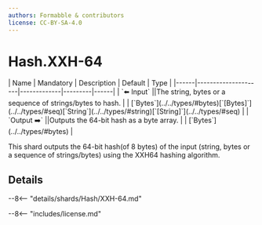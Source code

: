 ```yaml
---
authors: Formabble & contributors
license: CC-BY-SA-4.0
---
```



# Hash.XXH-64

<div class="sh-parameters" markdown="1">
| Name | Mandatory | Description | Default | Type |
|------|---------------------|-------------|---------|------|
| `⬅️ Input` ||The string, bytes or a sequence of strings/bytes to hash. | | [`Bytes`](../../types/#bytes)[`[Bytes]`](../../types/#seq)[`String`](../../types/#string)[`[String]`](../../types/#seq) |
| `Output ➡️` ||Outputs the 64-bit hash as a byte array. | | [`Bytes`](../../types/#bytes) |

</div>

This shard outputs the 64-bit hash(of 8 bytes) of the input (string, bytes or a sequence of strings/bytes) using the XXH64 hashing algorithm.

## Details

--8<-- "details/shards/Hash/XXH-64.md"


--8<-- "includes/license.md"

